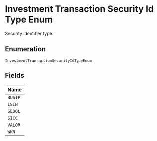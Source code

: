 
# Investment Transaction Security Id Type Enum

Security identifier type.

## Enumeration

`InvestmentTransactionSecurityIdTypeEnum`

## Fields

| Name |
|  --- |
| `BUSIP` |
| `ISIN` |
| `SEDOL` |
| `SICC` |
| `VALOR` |
| `WKN` |

